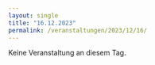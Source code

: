 ```yaml
---
layout: single
title: "16.12.2023"
permalink: /veranstaltungen/2023/12/16/
---
```


Keine Veranstaltung an diesem Tag.
